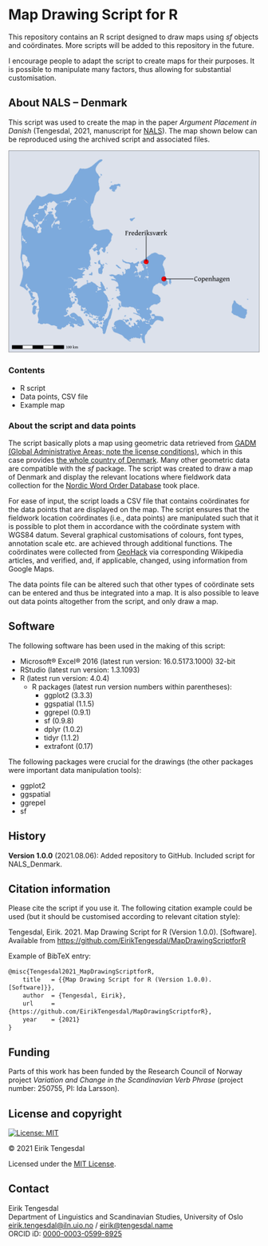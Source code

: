 # Map Drawing Script for R
This repository contains an R script designed to draw maps using *sf* objects and coördinates. More scripts will be added to this repository in the future.

I encourage people to adapt the script to create maps for their purposes. It is possible to manipulate many factors, thus allowing for substantial customisation.

## About NALS – Denmark
This script was used to create the map in the paper *Argument Placement in Danish* (Tengesdal, 2021, manuscript for [NALS](https://journals.uio.no/index.php/NALS/index)). The map shown below can be reproduced using the archived script and associated files.

![NALS_Denmark_GitHub.svg](https://github.com/EirikTengesdal/MapDrawingScriptforR/blob/main/NALS_Denmark/NALS_Denmark_GitHub.svg)

### Contents
* R script
* Data points, CSV file
* Example map

### About the script and data points
The script basically plots a map using geometric data retrieved from [GADM (Global Administrative Areas; note the license conditions)](https://gadm.org/license.html), which in this case provides [the whole country of Denmark](https://biogeo.ucdavis.edu/data/gadm3.6/gpkg/gadm36_DNK_gpkg.zip). Many other geometric data are compatible with the *sf* package. The script was created to draw a map of Denmark and display the relevant locations where fieldwork data collection for the [Nordic Word Order Database](https://www.hf.uio.no/iln/english/about/organization/text-laboratory/projects/nwd/index.html) took place.

For ease of input, the script loads a CSV file that contains coördinates for the data points that are displayed on the map. The script ensures that the fieldwork location coördinates (i.e., data points) are manipulated such that it is possible to plot them in accordance with the coördinate system with WGS84 datum. Several graphical customisations of colours, font types, annotation scale etc. are achieved through additional functions. The coördinates were collected from [GeoHack](https://geohack.toolforge.org/) via corresponding Wikipedia articles, and verified, and, if applicable, changed, using information from Google Maps.

The data points file can be altered such that other types of coördinate sets can be entered and thus be integrated into a map. It is also possible to leave out data points altogether from the script, and only draw a map.

## Software
The following software has been used in the making of this script:

* Microsoft® Excel® 2016 (latest run version: 16.0.5173.1000) 32-bit
* RStudio (latest run version: 1.3.1093)
* R (latest run version: 4.0.4)
  * R packages (latest run version numbers within parentheses):
	  * ggplot2 (3.3.3)
	  * ggspatial (1.1.5)
	  * ggrepel (0.9.1)
	  * sf (0.9.8)
	  * dplyr (1.0.2)
	  * tidyr (1.1.2)
	  * extrafont (0.17)

The following packages were crucial for the drawings (the other packages were important data manipulation tools):

* ggplot2
* ggspatial
* ggrepel
* sf

## History
**Version 1.0.0** (2021.08.06): Added repository to GitHub. Included script for NALS_Denmark.

## Citation information
Please cite the script if you use it. The following citation example could be used (but it should be customised according to relevant citation style):

Tengesdal, Eirik. 2021. Map Drawing Script for R (Version 1.0.0). [Software]. Available from https://github.com/EirikTengesdal/MapDrawingScriptforR

Example of BibTeX entry:
```
@misc{Tengesdal2021_MapDrawingScriptforR,
    title   = {{Map Drawing Script for R (Version 1.0.0). [Software]}},
    author  = {Tengesdal, Eirik},
    url     = {https://github.com/EirikTengesdal/MapDrawingScriptforR},
    year    = {2021}
}
```

## Funding
Parts of this work has been funded by the Research Council of Norway project *Variation and Change in the Scandinavian Verb Phrase* (project number: 250755, PI: Ida Larsson).

## License and copyright
[![License: MIT](https://img.shields.io/badge/License-MIT-yellow.svg)](https://opensource.org/licenses/MIT)

© 2021 Eirik Tengesdal

Licensed under the [MIT License](LICENSE).

## Contact
Eirik Tengesdal  
Department of Linguistics and Scandinavian Studies, University of Oslo  
eirik.tengesdal@iln.uio.no / eirik@tengesdal.name  
ORCID iD: [0000-0003-0599-8925](https://orcid.org/0000-0003-0599-8925)
